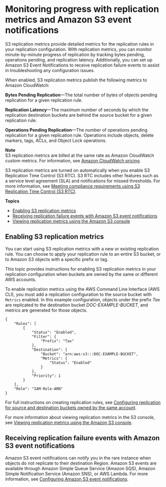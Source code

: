 # Monitoring progress with replication metrics and Amazon S3 event notifications<a name="replication-metrics"></a>

S3 replication metrics provide detailed metrics for the replication rules in your replication configuration\. With replication metrics, you can monitor minute\-by\-minute progress of replication by tracking bytes pending, operations pending, and replication latency\. Additionally, you can set up Amazon S3 Event Notifications to receive replication failure events to assist in troubleshooting any configuration issues\.

When enabled, S3 replication metrics publish the following metrics to Amazon CloudWatch:

**Bytes Pending Replication**—The total number of bytes of objects pending replication for a given replication rule\.

**Replication Latency**—The maximum number of seconds by which the replication destination buckets are behind the source bucket for a given replication rule\.

**Operations Pending Replication**—The number of operations pending replication for a given replication rule\. Operations include objects, delete markers, tags, ACLs, and Object Lock operations\.

**Note**  
S3 replication metrics are billed at the same rate as Amazon CloudWatch custom metrics\. For information, see [Amazon CloudWatch pricing](https://aws.amazon.com/cloudwatch/pricing/)\.

S3 replication metrics are turned on automatically when you enable S3 Replication Time Control \(S3 RTC\)\. S3 RTC includes other features such as a service level agreement \(SLA\) and notifications for missed thresholds\. For more information, see [Meeting compliance requirements using S3 Replication Time Control \(S3 RTC\)](replication-time-control.md)\.

**Topics**
+ [Enabling S3 replication metrics](#enabling-replication-metrics)
+ [Receiving replication failure events with Amazon S3 event notifications](#replication-metrics-events)
+ [Viewing replication metrics using the Amazon S3 console](viewing-replication-metrics.md)

## Enabling S3 replication metrics<a name="enabling-replication-metrics"></a>

You can start using S3 replication metrics with a new or existing replication rule\. You can choose to apply your replication rule to an entire S3 bucket, or to Amazon S3 objects with a specific prefix or tag\.

This topic provides instructions for enabling S3 replication metrics in your replication configuration when buckets are owned by the same or different AWS accounts\.

To enable replication metrics using the AWS Command Line Interface \(AWS CLI\), you must add a replication configuration to the source bucket with `Metrics` enabled\. In this example configuration, objects under the prefix *Tax* are replicated to the destination bucket *DOC\-EXAMPLE\-BUCKET*, and metrics are generated for those objects\.

```
{
    "Rules": [
        {
            "Status": "Enabled",
            "Filter": {
                "Prefix": "Tax"
            },
            "Destination": {
                "Bucket": "arn:aws:s3:::DOC-EXAMPLE-BUCKET",
                "Metrics": {
                    "Status": "Enabled"
                }
            },
            "Priority": 1
        }
    ],
    "Role": "IAM-Role-ARN"
}
```

For full instructions on creating replication rules, see [Configuring replication for source and destination buckets owned by the same account](replication-walkthrough1.md)\.

For more information about viewing replication metrics in the S3 console, see [Viewing replication metrics using the Amazon S3 console](viewing-replication-metrics.md)\.

## Receiving replication failure events with Amazon S3 event notifications<a name="replication-metrics-events"></a>

Amazon S3 event notifications can notify you in the rare instance when objects do not replicate to their destination Region\. Amazon S3 events are available through Amazon Simple Queue Service \(Amazon SQS\), Amazon Simple Notification Service \(Amazon SNS\), or AWS Lambda\. For more information, see [Configuring Amazon S3 event notifications](https://docs.aws.amazon.com/AmazonS3/latest/dev/NotificationHowTo.html)\.